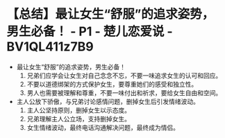 # 【总结】最让女生“舒服”的追求姿势，男生必备！ - P1 - 楚儿恋爱说 - BV1QL411z7B9

-   最让女生“舒服”的追求姿势，男生必备！
    1.  兄弟们应学会让女生对自己念念不忘，不要一味追求女生的认可和回应。
    2.  不要以道德绑架的方式保护女生，要尊重她们的感受和独立性。
    3.  男人也需要被理解和尊重，不要一味付出和祈求，要给女生自由和空间。
-   主人公放下骄傲，与兄弟讨论感情问题，删掉女生后引发情绪波动。
    1.  主人公坚持原则，删掉女生以示态度。
    2.  兄弟理解主人公立场，支持删掉女生。
    3.  女生情绪波动，最终电话沟通解决问题，最终成为情侣。